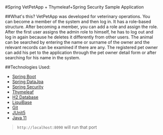 #Spring VetPetApp + Thymeleaf+Spring Security Sample Application

##What's this?
VetPetApp was developed for veterinary operations. You can become a member of the system and then log in. It has a role-based structure. After becoming a member, you can add a role and assign the role. After the first user assigns the admin role to himself, he has to log out and log in again because he deletes it differently from other users. The animal can be searched by entering the name or surname of the owner and the relevant records can be examined if there are any. The registered pet owner can add his pet to the application through the pet owner detail form or after searching for his name in the system.


##Technologies Used:
* [Spring Boot](#)
* [Spring DataJpa](#)
* [Spring Security](#)
* [Thymeleaf](#)
* [H2 Database](#)
* [LiquiBase](#)
* [Git](#)
* [JUnit5](#)
* [Java 11](#)

> `http://localhost:8090` will run that port


